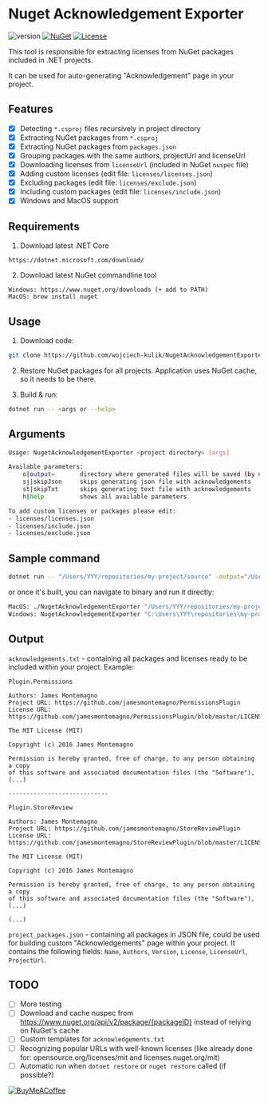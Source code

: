 # Nuget Acknowledgement Exporter

![version](https://img.shields.io/badge/version-0.9.1-green) [![NuGet](https://img.shields.io/badge/NuGet-0.9.1-blue.svg)](https://www.nuget.org/packages/NugetAcknowledgementExporter/) [![License](https://img.shields.io/badge/license-MIT-blue.svg)](https://github.com/wojciech-kulik/NugetAcknowledgementExporter/blob/master/LICENSE/)

This tool is responsible for extracting licenses from NuGet packages included in .NET projects.  

It can be used for auto-generating "Acknowledgement" page in your project.

## Features

- [x] Detecting `*.csproj` files recursively in project directory
- [x] Extracting NuGet packages from `*.csproj`
- [x] Extracting NuGet packages from `packages.json`
- [x] Grouping packages with the same authors, projectUrl and licenseUrl
- [x] Downloading licenses from `licenseUrl` (included in NuGet `nuspec` file)
- [x] Adding custom licenses (edit file: `licenses/licenses.json`)
- [x] Excluding packages (edit file: `licenses/exclude.json`)
- [x] Including custom packages (edit file: `licenses/include.json`)
- [x] Windows and MacOS support

## Requirements

1. Download latest .NET Core
```
https://dotnet.microsoft.com/download/
```

2. Download latest NuGet commandline tool
```
Windows: https://www.nuget.org/downloads (+ add to PATH)
MacOS: brew install nuget
```

## Usage

1. Download code:
```bash
git clone https://github.com/wojciech-kulik/NugetAcknowledgementExporter.git
```

2. Restore NuGet packages for all projects. Application uses NuGet cache, so it needs to be there.

3. Build & run:
```bash
dotnet run -- <args or --help>
```

## Arguments

```bash
Usage: NugetAcknowledgementExporter <project directory> [args]

Available parameters:
	o|output=		directory where generated files will be saved (by default project directory)
	sj|skipJson		skips generating json file with acknowledgements
	st|skipTxt		skips generating text file with acknowledgements
	h|help			shows all available parameters

To add custom licenses or packages please edit:
- licenses/licenses.json
- licenses/include.json
- licenses/exclude.json

```

## Sample command

```bash
dotnet run -- "/Users/YYY/repositories/my-project/source" -output="/Users/YYY/Desktop"
```

or once it's built, you can navigate to binary and run it directly: 

```bash
MacOS: ./NugetAcknowledgementExporter "/Users/YYY/repositories/my-project/source" -output="/Users/YYY/Desktop"
Windows: NugetAcknowledgementExporter "C:\Users\YYY\repositories\my-project\source" -output="C:\Users\YYY\Desktop"
```

## Output
`acknowledgements.txt` - containing all packages and licenses ready to be included within your project. Example:
```
Plugin.Permissions

Authors: James Montemagno
Project URL: https://github.com/jamesmontemagno/PermissionsPlugin
License URL: https://github.com/jamesmontemagno/PermissionsPlugin/blob/master/LICENSE

The MIT License (MIT)

Copyright (c) 2016 James Montemagno

Permission is hereby granted, free of charge, to any person obtaining a copy
of this software and associated documentation files (the "Software"), (...)

----------------------------

Plugin.StoreReview

Authors: James Montemagno
Project URL: https://github.com/jamesmontemagno/StoreReviewPlugin
License URL: https://github.com/jamesmontemagno/StoreReviewPlugin/blob/master/LICENSE

The MIT License (MIT)

Copyright (c) 2016 James Montemagno

Permission is hereby granted, free of charge, to any person obtaining a copy
of this software and associated documentation files (the "Software"), (...)

(...)
```

`project_packages.json` - containing all packages in JSON file, could be used for building custom "Acknowledgements" page within your project. It contains the following fields: `Name`, `Authors`, `Version`, `License`, `LicenseUrl`, `ProjectUrl`.

## TODO
- [ ] More testing
- [ ] Download and cache nuspec from https://www.nuget.org/api/v2/package/{packageID} instead of relying on NuGet's cache
- [ ] Custom templates for `acknowledgements.txt`
- [ ] Recognizing popular URLs with well-known licenses (like already done for: opensource.org/licenses/mit and licenses.nuget.org/mit)
- [ ] Automatic run when `dotnet restore` or `nuget restore` called (if possible?)

[![BuyMeACoffee](https://www.buymeacoffee.com/assets/img/guidelines/download-assets-sm-2.svg)](https://www.buymeacoffee.com/WojciechKulik)
